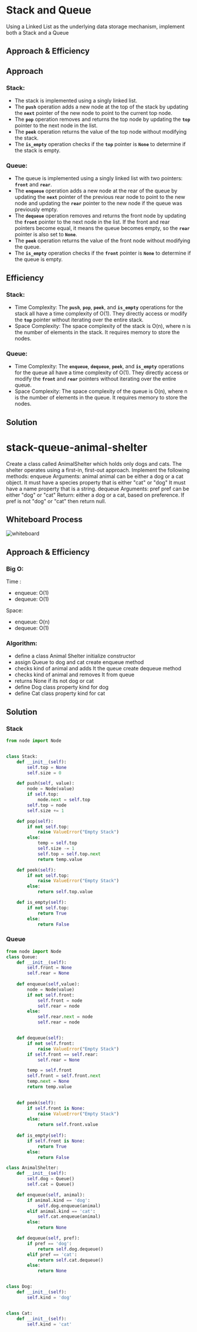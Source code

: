 # Stack and Queue
Using a Linked List as the underlying data storage mechanism, implement both a Stack and a Queue

## Approach & Efficiency
## **Approach**

### **Stack:**

- The stack is implemented using a singly linked list.
- The **`push`** operation adds a new node at the top of the stack by updating the **`next`** pointer of the new node to point to the current top node.
- The **`pop`** operation removes and returns the top node by updating the **`top`** pointer to the next node in the list.
- The **`peek`** operation returns the value of the top node without modifying the stack.
- The **`is_empty`** operation checks if the **`top`** pointer is **`None`** to determine if the stack is empty.

### **Queue:**

- The queue is implemented using a singly linked list with two pointers: **`front`** and **`rear`**.
- The **`enqueue`** operation adds a new node at the rear of the queue by updating the **`next`** pointer of the previous rear node to point to the new node and updating the **`rear`** pointer to the new node if the queue was previously empty.
- The **`dequeue`** operation removes and returns the front node by updating the **`front`** pointer to the next node in the list. If the front and rear pointers become equal, it means the queue becomes empty, so the **`rear`** pointer is also set to **`None`**.
- The **`peek`** operation returns the value of the front node without modifying the queue.
- The **`is_empty`** operation checks if the **`front`** pointer is **`None`** to determine if the queue is empty.

## **Efficiency**

### **Stack:**

- Time Complexity: The **`push`**, **`pop`**, **`peek`**, and **`is_empty`** operations for the stack all have a time complexity of O(1). They directly access or modify the **`top`** pointer without iterating over the entire stack.
- Space Complexity: The space complexity of the stack is O(n), where n is the number of elements in the stack. It requires memory to store the nodes.

### **Queue:**

- Time Complexity: The **`enqueue`**, **`dequeue`**, **`peek`**, and **`is_empty`** operations for the queue all have a time complexity of O(1). They directly access or modify the **`front`** and **`rear`** pointers without iterating over the entire queue.
- Space Complexity: The space complexity of the queue is O(n), where n is the number of elements in the queue. It requires memory to store the nodes.
## Solution
<!-- Show how to run your code, and examples of it in action -->
# stack-queue-animal-shelter
<!-- Description of the challenge -->
Create a class called AnimalShelter which holds only dogs and cats.
The shelter operates using a first-in, first-out approach.
Implement the following methods:
enqueue
Arguments: animal
animal can be either a dog or a cat object.
It must have a species property that is either "cat" or "dog"
It must have a name property that is a string.
dequeue
Arguments: pref
pref can be either "dog" or "cat"
Return: either a dog or a cat, based on preference.
If pref is not "dog" or "cat" then return null.
## Whiteboard Process
<!-- Embedded whiteboard image -->
![whiteboard](./whiteboard.jpg)
## Approach & Efficiency
<!-- What approach did you take? Why? What is the Big O space/time for this approach? -->
### Big O:
Time :
- enqueue: O(1)
- dequeue: O(1)

Space:
- enqueue: O(n)
- dequeue: O(1)
### Algorithm: 
- define a class Animal Shelter initialize constructor 
- assign Queue to dog and cat create enqueue method
- checks kind of animal and adds It the queue create dequeue method 
- checks kind of animal and removes It from queue 
- returns None if its not dog or cat 
- define Dog class property kind for dog 
- define Cat class property kind for cat 


## Solution
<!-- Show how to run your code, and examples of it in action -->
### Stack
```python
from node import Node


class Stack:
    def __init__(self):
        self.top = None
        self.size = 0

    def push(self, value):
        node = Node(value)
        if self.top:
            node.next = self.top
        self.top = node
        self.size += 1

    def pop(self):
        if not self.top:
            raise ValueError("Empty Stack")
        else:
            temp = self.top
            self.size -= 1
            self.top = self.top.next
            return temp.value

    def peek(self):
        if not self.top:
            raise ValueError("Empty Stack")
        else:
            return self.top.value

    def is_empty(self):
        if not self.top:
            return True
        else:
            return False
```
### Queue
``` python
from node import Node
class Queue:
    def __init__(self):
        self.front = None
        self.rear = None
    
    def enqueue(self,value):
        node = Node(value)
        if not self.front:
            self.front = node
            self.rear = node
        else:
            self.rear.next = node
            self.rear = node


    def dequeue(self):
        if not self.front:
            raise ValueError("Empty Stack")
        if self.front == self.rear:
            self.rear = None

        temp = self.front
        self.front = self.front.next
        temp.next = None
        return temp.value
        

    def peek(self):
        if self.front is None:
            raise ValueError("Empty Stack")
        else:
            return self.front.value
    
    def is_empty(self):
        if self.front is None:
            return True
        else:
            return False
```
``` python
class AnimalShelter:
    def __init__(self):
        self.dog = Queue()
        self.cat = Queue()

    def enqueue(self, animal):
        if animal.kind == 'dog':
            self.dog.enqueue(animal)
        elif animal.kind == 'cat':
            self.cat.enqueue(animal)
        else:
            return None

    def dequeue(self, pref):
        if pref == 'dog':
            return self.dog.dequeue()
        elif pref == 'cat':
            return self.cat.dequeue()
        else:
            return None


class Dog:
    def __init__(self):
        self.kind = 'dog'


class Cat:
    def __init__(self):
        self.kind = 'cat'

```

